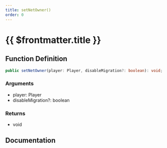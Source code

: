 ```yaml
---
title: setNetOwner()
order: 0
---
```


# {{ $frontmatter.title }}

## Function Definition

```ts
public setNetOwner(player: Player, disableMigration?: boolean): void;
```

### Arguments

* player: Player
* disableMigration?: boolean

### Returns

* void

## Documentation

<!--@include: ./parts/setNetOwner.md-->

